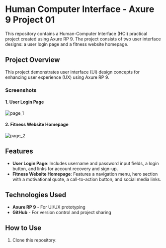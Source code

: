 # Human Computer Interface - Axure 9 Project 01

This repository contains a Human-Computer Interface (HCI) practical project created using Axure RP 9. The project consists of two user interface designs: a user login page and a fitness website homepage.

## Project Overview
This project demonstrates user interface (UI) design concepts for enhancing user experience (UX) using Axure RP 9.

### Screenshots
#### 1. User Login Page
   ![page_1](https://github.com/user-attachments/assets/50e1d54b-9301-4036-943a-440514813423)


#### 2. Fitness Website Homepage
![page_2](https://github.com/user-attachments/assets/6ab99f60-a8e7-4d69-b6a6-045ef8cf711e)


## Features
- **User Login Page**: Includes username and password input fields, a login button, and links for account recovery and sign-up.
- **Fitness Website Homepage**: Features a navigation menu, hero section with a motivational quote, a call-to-action button, and social media links.

## Technologies Used
- **Axure RP 9** - For UI/UX prototyping
- **GitHub** - For version control and project sharing

## How to Use
1. Clone this repository:
   ```https://github.com/Apsara2001/HCI_Day1.git
   ```
  
